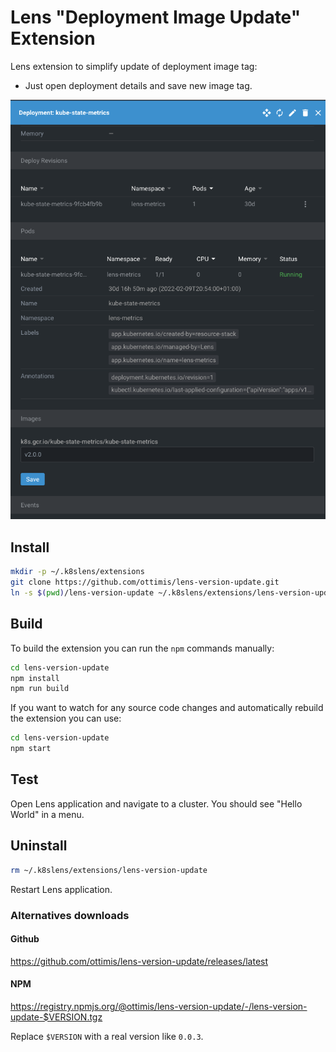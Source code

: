 # Lens "Deployment Image Update" Extension

Lens extension to simplify update of deployment image tag:

* Just open deployment details and save new image tag.

![Image details in deployment overview](imgs/tag.png)

## Install

```sh
mkdir -p ~/.k8slens/extensions
git clone https://github.com/ottimis/lens-version-update.git
ln -s $(pwd)/lens-version-update ~/.k8slens/extensions/lens-version-update
```

## Build

To build the extension you can run the `npm` commands manually:

```sh
cd lens-version-update
npm install
npm run build
```

If you want to watch for any source code changes and automatically rebuild the extension you can use:

```sh
cd lens-version-update
npm start
```

## Test

Open Lens application and navigate to a cluster. You should see "Hello World" in a menu.

## Uninstall

```sh
rm ~/.k8slens/extensions/lens-version-update
```

Restart Lens application.

### Alternatives downloads

#### Github 
https://github.com/ottimis/lens-version-update/releases/latest

#### NPM

https://registry.npmjs.org/@ottimis/lens-version-update/-/lens-version-update-$VERSION.tgz

Replace `$VERSION` with a real version like `0.0.3`.
